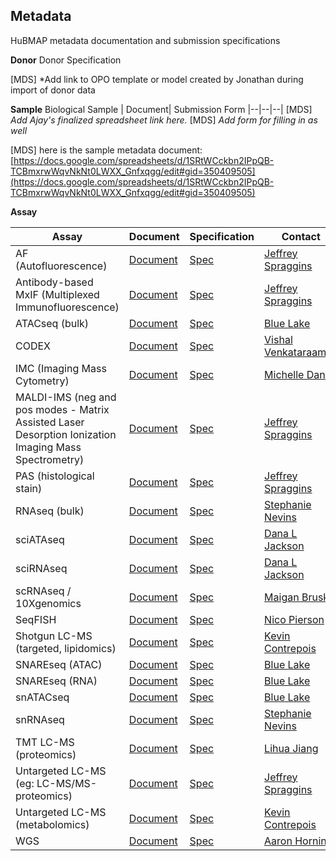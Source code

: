 ## Metadata

HuBMAP metadata documentation and submission specifications

**Donor**
Donor Specification

[MDS] *Add link to OPO template or model created by Jonathan during import of donor data

**Sample**
Biological Sample | Document| Submission  Form
|--|--|--|
[MDS] *Add Ajay's finalized spreadsheet link here.*
[MDS] *Add form for filling in as well*

[MDS] here is the sample metadata document: [https://docs.google.com/spreadsheets/d/1SRtWCckbn2IPpQB-TCBmxrwWqvNkNt0LWXX_Gnfxqgg/edit#gid=350409505](https://docs.google.com/spreadsheets/d/1SRtWCckbn2IPpQB-TCBmxrwWqvNkNt0LWXX_Gnfxqgg/edit#gid=350409505)

**Assay**

Assay|Document|Specification|Contact
|--|--|--|--
|AF (Autofluorescence)|[Document](https://github.com/hubmapconsortium/portal-ui/blob/master/context/app/markdown/docs/assay/af.md)|[Spec](https://github.com/hubmapconsortium/ingest-validation-tools/tree/master/docs/af)|[Jeffrey Spraggins](mailto:jeff.spraggins@Vanderbilt.Edu)
|Antibody-based MxIF (Multiplexed Immunofluorescence)|[Document](https://github.com/hubmapconsortium/portal-ui/blob/master/context/app/markdown/docs/assay/mxif.md)|[Spec](https://github.com/hubmapconsortium/ingest-validation-tools/tree/master/docs/mixif)|[Jeffrey Spraggins](mailto:jeff.spraggins@Vanderbilt.Edu) 
|ATACseq (bulk)|[Document](https://github.com/hubmapconsortium/portal-ui/blob/master/context/app/markdown/docs/assay/atacseq.md)|[Spec](https://github.com/hubmapconsortium/ingest-validation-tools/tree/master/docs/bulkatacseq)|[Blue Lake](mailto:b1lake@eng.ucsd.edu)
|CODEX | [Document](https://github.com/hubmapconsortium/portal-ui/blob/master/context/app/markdown/docs/assay/codex.md) | [Spec](https://github.com/hubmapconsortium/ingest-validation-tools/tree/master/docs/codex)|[Vishal Venkataraaman](mailto:vgautham@stanford.edu)
|IMC (Imaging Mass Cytometry) |[Document](https://github.com/hubmapconsortium/portal-ui/blob/master/context/app/markdown/docs/assay/imc.md)|[Spec](https://github.com/hubmapconsortium/ingest-validation-tools/tree/master/docs/imc)|[Michelle Daniel](mailto:michelle.daniel@uzh.ch) 
|MALDI-IMS (neg and pos modes - Matrix Assisted Laser Desorption Ionization Imaging Mass Spectrometry)|[Document](https://github.com/hubmapconsortium/portal-ui/blob/master/context/app/markdown/docs/assay/maldi-ims.md)|[Spec](https://github.com/hubmapconsortium/ingest-validation-tools/tree/master/docs/maldiims)|[Jeffrey Spraggins](mailto:jeff.spraggins@Vanderbilt.Edu)
|PAS (histological stain)|[Document](https://github.com/hubmapconsortium/portal-ui/blob/master/context/app/markdown/docs/assay/pas.md)|[Spec](https://github.com/hubmapconsortium/ingest-validation-tools/tree/master/docs/stained)|[Jeffrey Spraggins](mailto:jeff.spraggins@Vanderbilt.Edu) 
|RNAseq (bulk)|[Document](https://github.com/hubmapconsortium/portal-ui/blob/master/context/app/markdown/docs/assay/rnaseq.md)|[Spec](https://github.com/hubmapconsortium/ingest-validation-tools/tree/master/docs/bulkrnaseq)|[Stephanie Nevins](mailto:snevins@stanford.edu)
|sciATAseq|[Document](https://github.com/hubmapconsortium/portal-ui/blob/master/context/app/markdown/docs/assay/atacseq.md)|[Spec](https://github.com/hubmapconsortium/ingest-validation-tools/tree/master/docs/scatacseq)|[Dana L Jackson](mailto:danaj77@uw.edu)
|sciRNAseq|[Document](https://github.com/hubmapconsortium/portal-ui/blob/master/context/app/markdown/docs/assay/rnaseq.md)|[Spec](https://github.com/hubmapconsortium/ingest-validation-tools/tree/master/docs/scrnaseq)|[Dana L Jackson](mailto:danaj77@uw.edu)
|scRNAseq / 10Xgenomics|[Document](https://github.com/hubmapconsortium/portal-ui/blob/master/context/app/markdown/docs/assay/rnaseq.md)|[Spec](https://github.com/hubmapconsortium/ingest-validation-tools/tree/master/docs/scrnaseq)|[Maigan Brusko](mailto:maigan@ufl.edu) 
|SeqFISH|[Document](https://github.com/hubmapconsortium/portal-ui/blob/master/context/app/markdown/docs/assay/seqfish.md)|[Spec](https://github.com/hubmapconsortium/ingest-validation-tools/tree/master/docs/seqfish)|[Nico Pierson](mailto:nicogpt@caltech.edu)
|Shotgun LC-MS (targeted, lipidomics)|[Document](https://github.com/hubmapconsortium/portal-ui/blob/master/context/app/markdown/docs/assay/lcms.md)|[Spec](https://github.com/hubmapconsortium/ingest-validation-tools/tree/master/docs/lcms)|[Kevin Contrepois](mailto:kcontrep@stanford.edu) 
|SNAREseq (ATAC)|[Document](https://github.com/hubmapconsortium/portal-ui/blob/master/context/app/markdown/docs/assay/atacseq.md)|[Spec](https://github.com/hubmapconsortium/ingest-validation-tools/tree/master/docs/scatacseq)|[Blue Lake](mailto:b1lake@eng.ucsd.edu)
|SNAREseq (RNA)|[Document](https://github.com/hubmapconsortium/portal-ui/blob/master/context/app/markdown/docs/assay/rnaseq.md)|[Spec](https://github.com/hubmapconsortium/ingest-validation-tools/tree/master/docs/scatacseq)|[Blue Lake](mailto:b1lake@eng.ucsd.edu)
|snATACseq|[Document](https://github.com/hubmapconsortium/portal-ui/blob/master/context/app/markdown/docs/assay/atacseq.md)|[Spec](https://github.com/hubmapconsortium/ingest-validation-tools/tree/master/docs/scatacseq)|[Blue Lake](mailto:b1lake@eng.ucsd.edu)
|snRNAseq|[Document](https://github.com/hubmapconsortium/portal-ui/blob/master/context/app/markdown/docs/assay/rnaseq.md)|[Spec](https://github.com/hubmapconsortium/ingest-validation-tools/tree/master/docs/scrnaseq)|[Stephanie Nevins](mailto:snevins@stanford.edu)
|TMT LC-MS (proteomics)|[Document](https://github.com/hubmapconsortium/portal-ui/blob/master/context/app/markdown/docs/assay/lcms.md)|[Spec](https://github.com/hubmapconsortium/ingest-validation-tools/tree/master/docs/lcms)|[Lihua Jiang](mailto:lihuaj@stanford.edu)
|Untargeted LC-MS (eg: LC-MS/MS-proteomics)|[Document](https://github.com/hubmapconsortium/portal-ui/blob/master/context/app/markdown/docs/assay/lcms.md)|[Spec](https://github.com/hubmapconsortium/ingest-validation-tools/tree/master/docs/lcms)|[Jeffrey Spraggins](mailto:jeff.spraggins@Vanderbilt.Edu)
|Untargeted LC-MS (metabolomics)|[Document](https://github.com/hubmapconsortium/portal-ui/blob/master/context/app/markdown/docs/assay/lcms.md)|[Spec](https://github.com/hubmapconsortium/ingest-validation-tools/tree/master/docs/lcms)|[Kevin Contrepois](mailto:kcontrep@stanford.edu) 
|WGS|[Document](https://github.com/hubmapconsortium/portal-ui/blob/master/context/app/markdown/docs/assay/wgs.md)|[Spec](https://github.com/hubmapconsortium/ingest-validation-tools/tree/master/docs/wgs)|[Aaron Horning](mailto:ahorning@stanford.edu)
<!--stackedit_data:
eyJoaXN0b3J5IjpbNzI0NDQxMzQyLDExNjcxMjI2ODAsNTAwNj
QxMDYzLDE4MDA0NjUzOTYsLTEyNTc2NDI4NzQsOTIwMDY1Njc2
LDM2ODI0ODAyMiwtMTM0NjczNDIzNywtMTgyOTY3OTYyOSwtMj
IxODE2ODc0LDEzNTAzMTU1MDIsLTY5NjY5ODczNSw1ODk4MzQx
NzksMTk4NTc5NDYyNywyMDE4NTc2MTg3LC0xMDA1MTA2MTk4LC
0xNzYzMDM1NTI1LC01MTY3MjgxODgsLTE3NTg4MjE5NzMsLTE4
NDUwOTQzNjBdfQ==
-->
